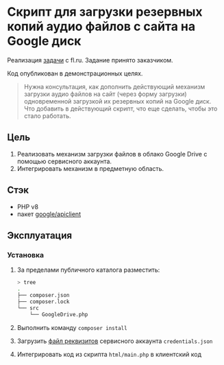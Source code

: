# Скрипт для загрузки резервных копий аудио файлов с сайта на Google диск

Реализация [задачи](https://www.fl.ru/projects/5157698/skript-dlya-zagruzki-rezervnyih-kopiy-audio-faylov-s-sayta-na-google-disk.html) с fl.ru. Задание принято заказчиком.

Код опубликован в демонстрационных целях.

> Нужна консультация, как дополнить действующий механизм загрузки аудио файлов на сайт (через форму загрузки) одновременной загрузкой их резервных копий на Google диск. Что добавить в действующий скрипт, что еще сделать, чтобы это стало работать.

## Цель

1. Реализовать механизм загрузки файлов в облако Google Drive с помощью сервисного аккаунта.
2. Интегрировать механизм в предметную область.

## Стэк

* PHP v8
* пакет [google/apiclient](https://github.com/googleapis/google-api-php-client)

## Эксплуатация

### Установка

1. За пределами публичного каталога разместить:

    ```bash
    > tree
    .
    ├── composer.json
    ├── composer.lock
    └── src
        └── GoogleDrive.php
    ```

2. Выполнить команду `composer install`
3. Загрузить [файл реквизитов](https://gist.github.com/br4instormer/23745134ea82e9ce0a96b173bd3f2e6e) сервисного аккаунта `credentials.json`
4. Интегрировать код из скрипта `html/main.php` в клиентский код
